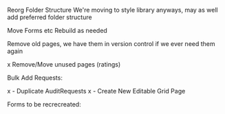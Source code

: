 Reorg Folder Structure
We're moving to style library anyways, may as well add preferred folder structure

Move Forms etc
Rebuild as needed

Remove old pages, we have them in version control if we ever need them again

x Remove/Move unused pages (ratings)

Bulk Add Requests:

x - Duplicate AuditRequests
x - Create New Editable Grid Page

Forms to be recrecreated:
